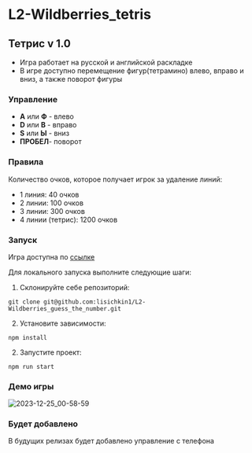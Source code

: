 # L2-Wildberries_tetris

## Тетрис v 1.0

- Игра работает на русской и английской раскладке
- В игре доступно перемещение фигур(тетрамино) влево, вправо и вниз, а также поворот фигуры

### Управление

- **A** или **Ф** - влево
- **D** или **В** - вправо
- **S** или **Ы** - вниз
- **ПРОБЕЛ**- поворот

### Правила

Количество очков, которое получает игрок за удаление линий:

- 1 линия: 40 очков
- 2 линии: 100 очков
- 3 линии: 300 очков
- 4 линии (тетрис): 1200 очков

### Запуск

Игра доступна по [ссылке](https://lisichkin1.github.io/L2-Wildberries_tetris/)

Для локального запуска выполните следующие шаги:

1. Склонируйте себе репозиторий:

```
git clone git@github.com:lisichkin1/L2-Wildberries_guess_the_number.git
```

2. Установите зависимости:

```
npm install
```

2. Запустите проект:

```
npm run start
```

### Демо игры

![2023-12-25_00-58-59](https://github.com/lisichkin1/L2-Wildberries_guess_the_number/assets/91782961/a907afbb-999f-4c00-a9a4-7929ae95bd11)

### Будет добавлено

В будущих релизах будет добавлено управление с телефона
